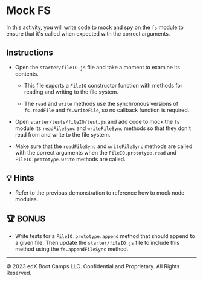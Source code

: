 # Mock FS

In this activity, you will write code to mock and spy on the `fs` module to ensure that it's called when expected with the correct arguments.

## Instructions

* Open the `starter/fileIO.js` file and take a moment to examine its contents.

  * This file exports a `FileIO` constructor function with methods for reading and writing to the file system.

  * The `read` and `write` methods use the synchronous versions of `fs.readFile` and `fs.writeFile`, so no callback function is required.

* Open `starter/tests/fileIO/test.js` and add code to mock the `fs` module its `readFileSync` and `writeFileSync` methods so that they don't read from and write to the file system.

* Make sure that the `readFileSync` and `writeFileSync` methods are called with the correct arguments when the `FileIO.prototype.read` and `FileIO.prototype.write` methods are called.

## 💡 Hints

* Refer to the previous demonstration to reference how to mock node modules.

## 🏆 BONUS

* Write tests for a `FileIO.prototype.append` method that should append to a given file. Then update the `starter/fileIO.js` file to include this method using the `fs.appendFileSync` method.

---

© 2023 edX Boot Camps LLC. Confidential and Proprietary. All Rights Reserved.
